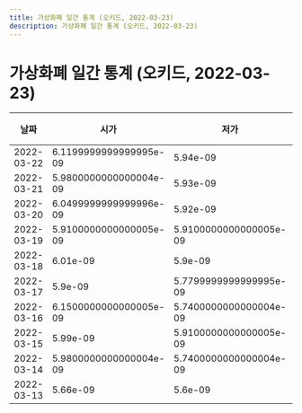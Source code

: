 ```yaml
---
title: 가상화폐 일간 통계 (오키드, 2022-03-23)
description: 가상화폐 일간 통계 (오키드, 2022-03-23)
---
```


가상화폐 일간 통계 (오키드, 2022-03-23)
===

|날짜|시가|저가|고가|종가|비고|
|--|--|--|--|--|--|
|2022-03-22|6.1199999999999995e-09|5.94e-09|6.26e-09|5.96e-09|    |
|2022-03-21|5.9800000000000004e-09|5.93e-09|6.229999999999999e-09|6.16e-09|    |
|2022-03-20|6.0499999999999996e-09|5.92e-09|6.229999999999999e-09|5.97e-09|    |
|2022-03-19|5.9100000000000005e-09|5.9100000000000005e-09|6.28e-09|6.2e-09|    |
|2022-03-18|6.01e-09|5.9e-09|6.46e-09|5.96e-09|    |
|2022-03-17|5.9e-09|5.7799999999999995e-09|6.44e-09|6.07e-09|    |
|2022-03-16|6.1500000000000005e-09|5.7400000000000004e-09|6.46e-09|5.92e-09|    |
|2022-03-15|5.99e-09|5.9100000000000005e-09|7.05e-09|5.9800000000000004e-09|    |
|2022-03-14|5.9800000000000004e-09|5.7400000000000004e-09|6.51e-09|6.18e-09|    |
|2022-03-13|5.66e-09|5.6e-09|6.63e-09|5.96e-09|    |
